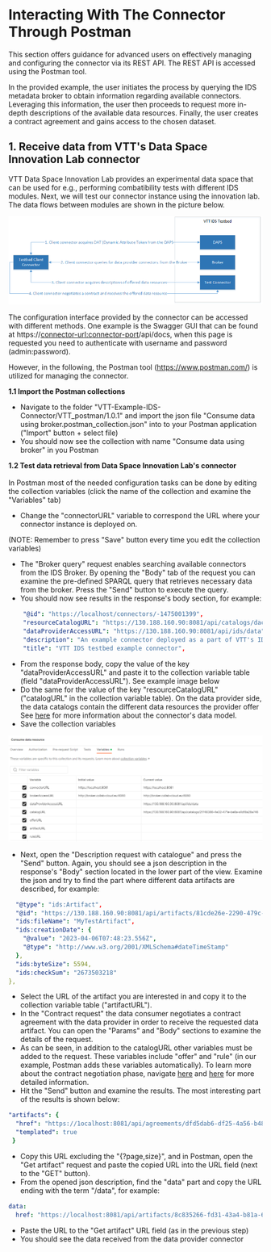 <h1> Interacting With The Connector Through Postman </h1>

This section offers guidance for advanced users on effectively managing and configuring the connector via its REST API. The REST API is accessed using the Postman tool.

In the provided example, the user initiates the process by querying the IDS metadata broker to obtain information regarding available connectors. Leveraging this information, the user then proceeds to request more in-depth descriptions of the available data resources. 
Finally, the user creates a contract agreement and gains access to the chosen dataset.

<h2> 1. Receive data from VTT's Data Space Innovation Lab connector</h2>

VTT Data Space Innovation Lab provides an experimental data space that can be used for e.g., performing combatibility tests with different IDS modules. Next, we will test our connector instance using the innovation lab. The data flows between modules are shown in the picture below. 

![Testbed workflow](../../assets/testbedworkflow.png)


The configuration interface provided by the connector can be accessed with different methods. One example is the Swagger GUI that can be found at https://<connector-url:connector-port>/api/docs, when this page is requested you need to authenticate with username and password (admin:password).

However, in the following, the Postman tool (https://www.postman.com/) is utilized for managing the connector.

<b>1.1 Import the Postman collections</b>
- Navigate to the folder "VTT-Example-IDS-Connector/VTT_postman/1.0.1" and import the json file "Consume data using broker.postman_collection.json" into to your Postman application ("Import" button  + select file)
- You should now see the collection with name "Consume data using broker" in you Postman

<b>1.2 Test data retrieval from Data Space Innovation Lab's connector </b> <br> <br>
In Postman most of the needed configuration tasks can be done by editing the collection variables (click the name of the collection and examine the "Variables" tab)

- Change the "connectorURL" variable to correspond the URL where your connector instance is deployed on. 

(NOTE: Remember to press "Save" button every time you edit the collection variables)

- The "Broker query" request enables searching available connectors from the IDS Broker. By opening the "Body" tab of the request you can examine the pre-defined SPARQL query that retrieves necessary data from the broker. Press the "Send" button to execute the query.
- You should now see results in the response's body section, for example:

```yaml
    "@id": "https://localhost/connectors/-1475001399",
    "resourceCatalogURL": "https://130.188.160.90:8081/api/catalogs/dac9f6f6-67dd-4594-aa5f-2f9937aaa57f",
    "dataProviderAccessURL": "https://130.188.160.90:8081/api/ids/data",
    "description": "An example connector deployed as a part of VTT's IDS testbed",
    "title": "VTT IDS testbed example connector",
```
- From the response body, copy the value of the key "dataProviderAccessURL" and paste it to the collection variable table (field "dataProviderAccessURL"). See example image below
- Do the same for the value of the key "resourceCatalogURL" ("catalogURL" in the collection variable table). On the data provider side, the data catalogs contain the different data resources the provider offer See [here](https://international-data-spaces-association.github.io/DataspaceConnector/Documentation/v6/DataModel) for more information about the connector's data model.
- Save the collection variables

![Postman variables](../../assets/postman_variables.png)

- Next, open the "Description request with catalogue" and press the "Send" button. Again, you should see a json description in the response's "Body" section located in the lower part of the view. Examine the json and try to find the part where different data artifacts are described, for example:

```yaml
  "@type": "ids:Artifact",
  "@id": "https://130.188.160.90:8081/api/artifacts/81cde26e-2290-479c-aba1-f002d1e3d84a",
  "ids:fileName": "MyTestArtifact",
  "ids:creationDate": {
    "@value": "2023-04-06T07:48:23.556Z",
    "@type": "http://www.w3.org/2001/XMLSchema#dateTimeStamp"
  },
  "ids:byteSize": 5594,
  "ids:checkSum": "2673503218"
},
```
- Select the URL of the artifact you are interested in and copy it to the collection variable table ("artifactURL").
- In the "Contract request" the data consumer negotiates a contract agreement with the data provider in order to receive the requested data artifact. You can open the "Params" and "Body" sections to examine the details of the request. 
- As can be seen, in addition to the catalogURL other variables must be added to the request. These variables include "offer" and "rule" (in our example, Postman adds these variables automatically). To learn more about the contract negotiation phase, navigate [here](https://international-data-spaces-association.github.io/DataspaceConnector/CommunicationGuide/v6/Consumer) and [here](https://international-data-spaces-association.github.io/DataspaceConnector/Documentation/v6/UsageControl) for more detailed information. 
- Hit the "Send" button and examine the results. The most interesting part of the results is shown below:

```yaml
"artifacts": {
  "href": "https://1ocalhost:8081/api/agreements/dfd5dab6-df25-4a56-b489-80e9396f206a/artifacts{?page,size}",
  "templated": true
 }
```
- Copy this URL excluding the "{?page,size}", and in Postman, open the "Get artifact" request and paste the copied URL into the URL field (next to the "GET" button).
- From the opened json description, find the "data" part and copy the URL ending with the term "/data", for example: 
```yaml
data:	
  href:	"https://localhost:8081/api/artifacts/8c835266-fd31-43a4-b81a-66026fb5552f/data"
```
- Paste the URL to the "Get artifact" URL field (as in the previous step)
- You should see the data received from the data provider connector
